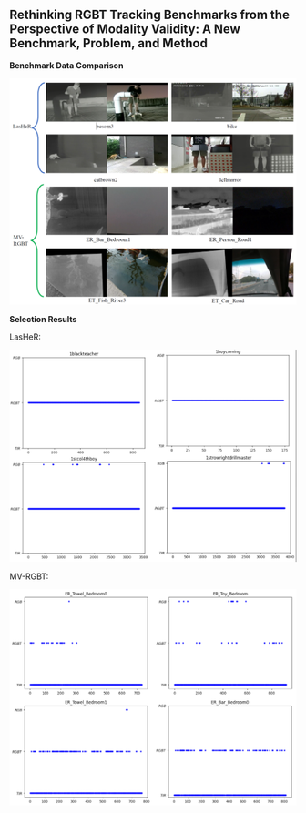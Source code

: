 ## Rethinking RGBT Tracking Benchmarks from the Perspective of Modality Validity: A New Benchmark, Problem, and Method

**Benchmark Data Comparison**

<img src="figs/data.png" width="600">

**Selection Results**

LasHeR:

<img src="figs/results-lasher.png" width="600">

MV-RGBT:

<img src="figs/results-MV-RGBT.png" width="600">

